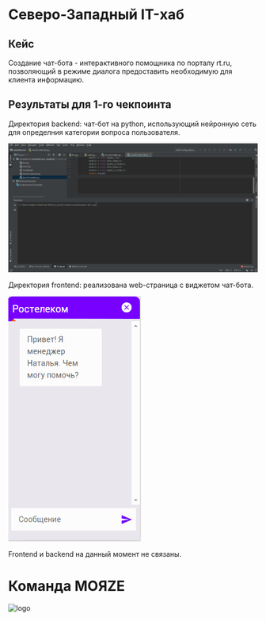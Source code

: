 # Северо-Западный IT-хаб

## Кейс

Создание чат-бота - интерактивного помощника по порталу rt.ru, позволяющий в режиме диалога предоставить необходимую для клиента информацию.

## Результаты для 1-го чекпоинта

Директория backend: чат-бот на python, использующий нейронную сеть для определния категории вопроса пользователя.

![qwe](https://github.com/OvchinnikovNV/chatbot-rostelekom/blob/main/rsc/backend.gif)

Директория frontend: реализована web-страница с виджетом чат-бота.

![asd](https://github.com/OvchinnikovNV/chatbot-rostelekom/blob/main/rsc/frontend.gif)

Frontend и backend на данный момент не связаны.

# Команда MOЯZE

![logo](https://github.com/OvchinnikovNV/chatbot-rostelekom/blob/main/rsc/team.gif)

